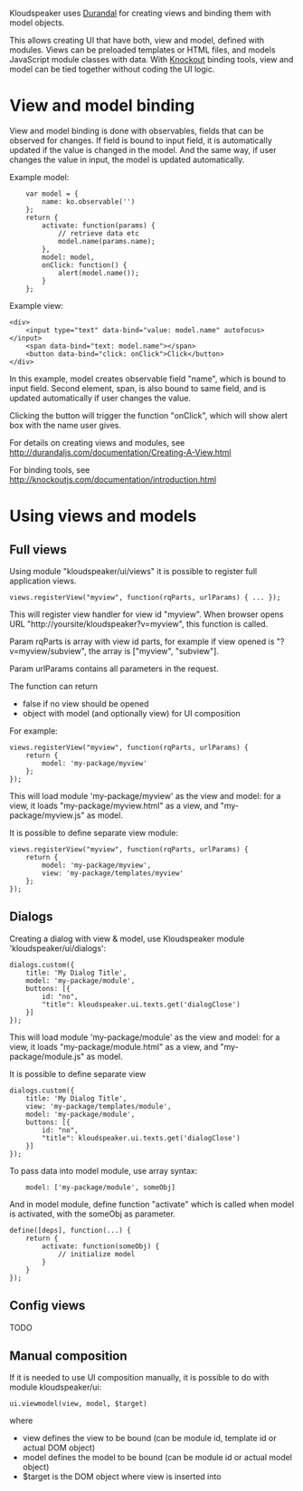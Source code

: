 Kloudspeaker uses [Durandal](http://durandaljs.com/) for creating views and binding them with model objects.

This allows creating UI that have both, view and model, defined with modules. Views can be preloaded templates or HTML files, and models JavaScript module classes with data. With [Knockout](http://knockoutjs.com/) binding tools, view and model can be tied together without coding the UI logic.

# View and model binding

View and model binding is done with observables, fields that can be observed for changes. If field is bound to input field, it is automatically updated if the value is changed in the model. And the same way, if user changes the value in input, the model is updated automatically.

Example model:

        var model = {
            name: ko.observable('')
        };
        return {
            activate: function(params) {
                // retrieve data etc
                model.name(params.name);
            },
            model: model,
            onClick: function() {
                alert(model.name());
            }
        };

Example view:

    <div>
        <input type="text" data-bind="value: model.name" autofocus></input>
        <span data-bind="text: model.name"></span>
        <button data-bind="click: onClick">Click</button>
    </div>

In this example, model creates observable field "name", which is bound to input field. Second element, span, is also bound to same field, and is updated automatically if user changes the value.

Clicking the button will trigger the function "onClick", which will show alert box with the name user gives.

For details on creating views and modules, see http://durandaljs.com/documentation/Creating-A-View.html

For binding tools, see http://knockoutjs.com/documentation/introduction.html

# Using views and models

## Full views

Using module "kloudspeaker/ui/views" it is possible to register full application views.

    views.registerView("myview", function(rqParts, urlParams) { ... });

This will register view handler for view id "myview". When browser opens URL "http://yoursite/kloudspeaker?v=myview", this function is called.

Param rqParts is array with view id parts, for example if view opened is "?v=myview/subview", the array is ["myview", "subview"].

Param urlParams contains all parameters in the request.

The function can return
* false if no view should be opened
* object with model (and optionally view) for UI composition

For example:

    views.registerView("myview", function(rqParts, urlParams) {
        return {
            model: 'my-package/myview'
        };
    });

This will load module 'my-package/myview' as the view and model: for a view, it loads "my-package/myview.html" as a view, and "my-package/myview.js" as model.

It is possible to define separate view module:

    views.registerView("myview", function(rqParts, urlParams) {
        return {
            model: 'my-package/myview',
            view: 'my-package/templates/myview'
        };
    });

## Dialogs

Creating a dialog with view & model, use Kloudspeaker module 'kloudspeaker/ui/dialogs':

    dialogs.custom({
        title: 'My Dialog Title',
        model: 'my-package/module',
        buttons: [{
            id: "no",
            "title": kloudspeaker.ui.texts.get('dialogClose')
        }]
    });

This will load module 'my-package/module' as the view and model: for a view, it loads "my-package/module.html" as a view, and "my-package/module.js" as model.

It is possible to define separate view 

    dialogs.custom({
        title: 'My Dialog Title',
        view: 'my-package/templates/module',
        model: 'my-package/module',
        buttons: [{
            id: "no",
            "title": kloudspeaker.ui.texts.get('dialogClose')
        }]
    });

To pass data into model module, use array syntax:

        model: ['my-package/module', someObj]

And in model module, define function "activate" which is called when model is activated, with the someObj as parameter.

    define([deps], function(...) {
        return {
            activate: function(someObj) {
                // initialize model
            }
        }
    });

## Config views

TODO

## Manual composition

If it is needed to use UI composition manually, it is possible to do with module kloudspeaker/ui:

    ui.viewmodel(view, model, $target)

where
* view defines the view to be bound (can be module id, template id or actual DOM object)
* model defines the model to be bound (can be module id or actual model object)
* $target is the DOM object where view is inserted into
